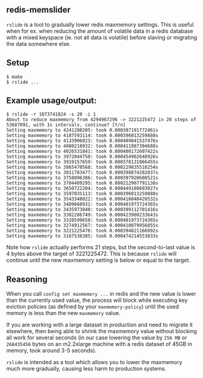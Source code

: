 redis-memslider
---------------

`rslide` is a tool to gradually lower redis maxmemory settings.  This is useful when for ex.
when reducing the amount of volatile data in a redis database with a mixed keyspace (ie. not
all data is volatile) before slaving or migrating the data somewhere else.


Setup
-----

    $ make
    $ rslide ...


Example usage/output:
---------------------
    $ rslide -r 1073741824 -s 20 -i 1
    About to reduce maxmemory from 4294967296 -> 3221225472 in 20 steps of 53687091, with 1s intervals, continue? [Y/n]
    Setting maxmemory to 4241280205: took 0.000387191772461s
    Setting maxmemory to 4187593114: took 0.000396013259888s
    Setting maxmemory to 4133906023: took 0.000409841537476s
    Setting maxmemory to 4080218932: took 0.000411987304688s
    Setting maxmemory to 4026531841: took 0.000408172607422s
    Setting maxmemory to 3972844750: took 0.000454902648926s
    Setting maxmemory to 3919157659: took 0.000378131866455s
    Setting maxmemory to 3865470568: took 0.000229835510254s
    Setting maxmemory to 3811783477: took 0.000398874282837s
    Setting maxmemory to 3758096386: took 0.000397920608521s
    Setting maxmemory to 3704409295: took 0.000212907791138s
    Setting maxmemory to 3650722204: took 0.000449180603027s
    Setting maxmemory to 3597035113: took 0.000396013259888s
    Setting maxmemory to 3543348022: took 0.000416040420532s
    Setting maxmemory to 3489660931: took 0.000401973724365s
    Setting maxmemory to 3435973840: took 0.000399112701416s
    Setting maxmemory to 3382286749: took 0.000423908233643s
    Setting maxmemory to 3328599658: took 0.000401973724365s
    Setting maxmemory to 3274912567: took 0.000410079956055s
    Setting maxmemory to 3221225476: took 0.000394821166992s
    Setting maxmemory to 3167538385: took 0.000474214553833s

Note how `rslide` actually performs 21 steps, but the second-to-last value is 4 bytes above the
target of 3221225472.  This is because `rslide` will continue until the new maxmemory setting is
below or equal to the target.


Reasoning
---------

When you call `config set maxmemory ...` in redis and the new value is lower than the currently
used value, the process will block while executing key eviction policies (as defined by your
`maxmemory-policy`) until the used memory is less than the new `maxmemory` value.

If you are working with a large dataset in production and need to migrate it elsewhere, then
being able to shrink the maxmemory value without blocking all work for several seconds (in
our case lowering the value by `256 MB` or `268435456` bytes on an m2.2xlarge machine with a
redis dataset of 45GB in memory, took around 3-5 seconds).

`rslide` is intended as a tool which allows you to lower the maxmemory much more gradually,
causing less harm to production systems.


